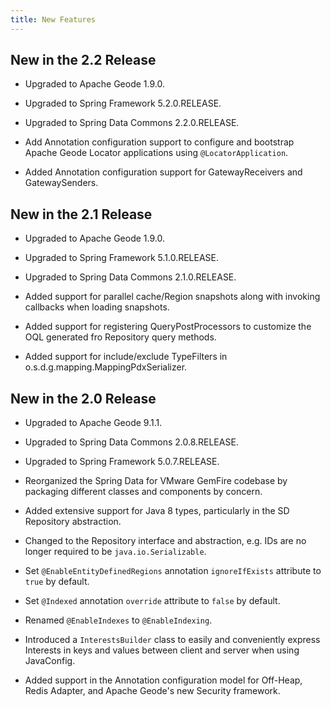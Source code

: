 ```yaml
---
title: New Features
---
```


<!-- 
 Copyright (c) VMware, Inc. 2022. All rights reserved.
 Licensed to the Apache Software Foundation (ASF) under one or more contributor license
 agreements. See the NOTICE file distributed with this work for additional information regarding
 copyright ownership. The ASF licenses this file to You under the Apache License, Version 2.0 (the
 "License"); you may not use this file except in compliance with the License. You may obtain a
 copy of the License at
 
 http://www.apache.org/licenses/LICENSE-2.0
 
 Unless required by applicable law or agreed to in writing, software distributed under the License
 is distributed on an "AS IS" BASIS, WITHOUT WARRANTIES OR CONDITIONS OF ANY KIND, either express
 or implied. See the License for the specific language governing permissions and limitations under
 the License.
-->

<!--
Licensed to the Apache Software Foundation (ASF) under one or more
contributor license agreements.  See the NOTICE file distributed with
this work for additional information regarding copyright ownership.
The ASF licenses this file to You under the Apache License, Version 2.0
(the "License"); you may not use this file except in compliance with
the License.  You may obtain a copy of the License at

     http://www.apache.org/licenses/LICENSE-2.0

Unless required by applicable law or agreed to in writing, software
distributed under the License is distributed on an "AS IS" BASIS,
WITHOUT WARRANTIES OR CONDITIONS OF ANY KIND, either express or implied.
See the License for the specific language governing permissions and
limitations under the License.
-->

## <a id="release-2-2"></a>New in the 2.2 Release

- Upgraded to Apache Geode 1.9.0.

- Upgraded to Spring Framework 5.2.0.RELEASE.

- Upgraded to Spring Data Commons 2.2.0.RELEASE.

- Add Annotation configuration support to configure and bootstrap Apache Geode Locator applications using `@LocatorApplication`.

- Added Annotation configuration support for GatewayReceivers and GatewaySenders.

## <a id="release-2-1"></a>New in the 2.1 Release


- Upgraded to Apache Geode 1.9.0.

- Upgraded to Spring Framework 5.1.0.RELEASE.

- Upgraded to Spring Data Commons 2.1.0.RELEASE.

- Added support for parallel cache/Region snapshots along with invoking callbacks when loading snapshots.

- Added support for registering QueryPostProcessors to customize the OQL generated fro Repository query methods.

- Added support for include/exclude TypeFilters in o.s.d.g.mapping.MappingPdxSerializer.

## <a id="release-2-0"></a>New in the 2.0 Release

- Upgraded to Apache Geode 9.1.1.

- Upgraded to Spring Data Commons 2.0.8.RELEASE.

- Upgraded to Spring Framework 5.0.7.RELEASE.

- Reorganized the Spring Data for VMware GemFire codebase by packaging different classes and components by concern.

- Added extensive support for Java 8 types, particularly in the SD Repository abstraction.

- Changed to the Repository interface and abstraction, e.g. IDs are no longer required to be `java.io.Serializable`.

- Set `@EnableEntityDefinedRegions` annotation `ignoreIfExists` attribute to `true` by default.

- Set `@Indexed` annotation `override` attribute to `false` by default.

- Renamed `@EnableIndexes` to `@EnableIndexing`.

- Introduced a `InterestsBuilder` class to easily and conveniently express Interests in keys and values between client and server when using JavaConfig.

- Added support in the Annotation configuration model for Off-Heap, Redis Adapter, and Apache Geode's new Security framework.
